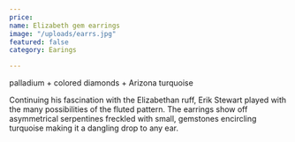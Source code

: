 ```yaml
---
price: 
name: Elizabeth gem earrings
image: "/uploads/earrs.jpg"
featured: false
category: Earings

---
```

palladium + colored diamonds + Arizona turquoise

Continuing his fascination with the Elizabethan ruff, Erik Stewart played with the many possibilities of the fluted pattern. The earrings show off asymmetrical serpentines freckled with small, gemstones encircling turquoise making it a dangling drop to any ear.